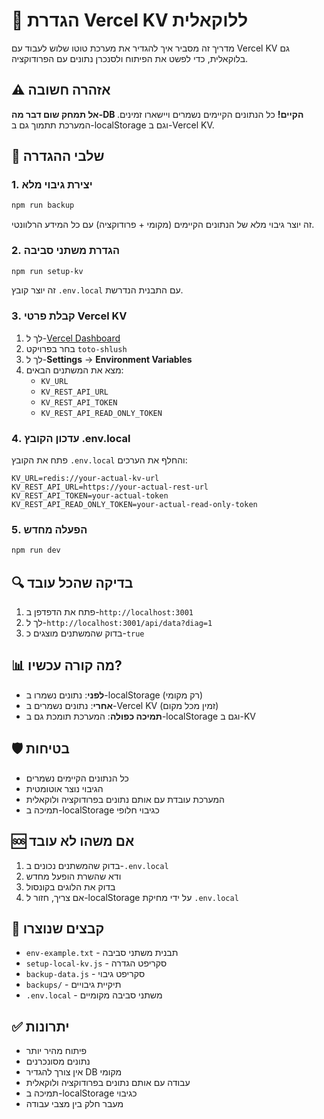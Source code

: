 # 🔧 הגדרת Vercel KV ללוקאלית

מדריך זה מסביר איך להגדיר את מערכת טוטו שלוש לעבוד עם Vercel KV גם בלוקאלית, כדי לפשט את הפיתוח ולסנכרן נתונים עם הפרודוקציה.

## ⚠️ אזהרה חשובה

**אל תמחק שום דבר מה-DB הקיים!** כל הנתונים הקיימים נשמרים ויישארו זמינים. המערכת תתמוך גם ב-localStorage וגם ב-Vercel KV.

## 🚀 שלבי ההגדרה

### 1. יצירת גיבוי מלא

```bash
npm run backup
```

זה יוצר גיבוי מלא של הנתונים הקיימים (מקומי + פרודוקציה) עם כל המידע הרלוונטי.

### 2. הגדרת משתני סביבה

```bash
npm run setup-kv
```

זה יוצר קובץ `.env.local` עם התבנית הנדרשת.

### 3. קבלת פרטי Vercel KV

1. לך ל-[Vercel Dashboard](https://vercel.com/dashboard)
2. בחר בפרויקט `toto-shlush`
3. לך ל-**Settings** → **Environment Variables**
4. מצא את המשתנים הבאים:
   - `KV_URL`
   - `KV_REST_API_URL` 
   - `KV_REST_API_TOKEN`
   - `KV_REST_API_READ_ONLY_TOKEN`

### 4. עדכון הקובץ .env.local

פתח את הקובץ `.env.local` והחלף את הערכים:

```env
KV_URL=redis://your-actual-kv-url
KV_REST_API_URL=https://your-actual-rest-url
KV_REST_API_TOKEN=your-actual-token
KV_REST_API_READ_ONLY_TOKEN=your-actual-read-only-token
```

### 5. הפעלה מחדש

```bash
npm run dev
```

## 🔍 בדיקה שהכל עובד

1. פתח את הדפדפן ב-`http://localhost:3001`
2. לך ל-`http://localhost:3001/api/data?diag=1`
3. בדוק שהמשתנים מוצגים כ-`true`

## 📊 מה קורה עכשיו?

- **לפני**: נתונים נשמרו ב-localStorage (רק מקומי)
- **אחרי**: נתונים נשמרים ב-Vercel KV (זמין מכל מקום)
- **תמיכה כפולה**: המערכת תומכת גם ב-localStorage וגם ב-KV

## 🛡️ בטיחות

- כל הנתונים הקיימים נשמרים
- הגיבוי נוצר אוטומטית
- המערכת עובדת עם אותם נתונים בפרודוקציה ולוקאלית
- תמיכה ב-localStorage כגיבוי חלופי

## 🆘 אם משהו לא עובד

1. בדוק שהמשתנים נכונים ב-`.env.local`
2. ודא שהשרת הופעל מחדש
3. בדוק את הלוגים בקונסול
4. אם צריך, חזור ל-localStorage על ידי מחיקת `.env.local`

## 📁 קבצים שנוצרו

- `env-example.txt` - תבנית משתני סביבה
- `setup-local-kv.js` - סקריפט הגדרה
- `backup-data.js` - סקריפט גיבוי
- `backups/` - תיקיית גיבויים
- `.env.local` - משתני סביבה מקומיים

## ✅ יתרונות

- פיתוח מהיר יותר
- נתונים מסונכרנים
- אין צורך להגדיר DB מקומי
- עבודה עם אותם נתונים בפרודוקציה ולוקאלית
- תמיכה ב-localStorage כגיבוי
- מעבר חלק בין מצבי עבודה
